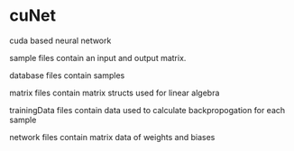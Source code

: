 # cuNet
cuda based neural network




sample files contain an input and output matrix.

database files contain samples

matrix files contain matrix structs used for linear algebra

trainingData files contain data used to calculate backpropogation for each sample

network files contain matrix data of weights and biases
